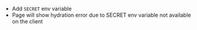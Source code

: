 - Add `SECRET` env variable
- Page will show hydration error due to SECRET env variable not available on the client
